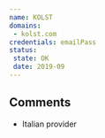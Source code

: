 ```yaml
---
name: KOLST
domains:
 - kolst.com
credentials: emailPass
status:
 state: OK
 date: 2019-09
---
```


## Comments

- Italian provider
